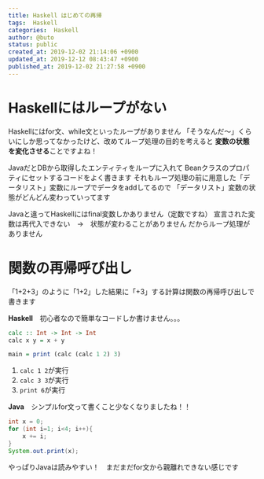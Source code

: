 ```yaml
---
title: Haskell はじめての再帰
tags:  Haskell
categories:  Haskell
author: @buto
status: public
created_at: 2019-12-02 21:14:06 +0900
updated_at: 2019-12-12 08:43:47 +0900
published_at: 2019-12-02 21:27:58 +0900
---
```

# Haskellにはループがない
Haskellにはfor文、while文といったループがありません
「そうなんだ～」くらいにしか思ってなかったけど、改めてループ処理の目的を考えると
**変数の状態を変化させる**ことですよね！

JavaだとDBから取得したエンティティをループに入れて
Beanクラスのプロパティにセットするコードをよく書きます
それもループ処理の前に用意した「データリスト」変数にループでデータをaddしてるので
「データリスト」変数の状態がどんどん変わっていってます

Javaと違ってHaskellにはfinal変数しかありません（定数ですね）
宣言された変数は再代入できない　→　状態が変わることがありません
だからループ処理がありません
# 関数の再帰呼び出し
「1+2+3」のように「1+2」した結果に「+3」する計算は関数の再帰呼び出しで書きます

**Haskell**　初心者なので簡単なコードしか書けません。。。

```hs
calc :: Int -> Int -> Int
calc x y = x + y

main = print (calc (calc 1 2) 3)
```
1. `calc 1 2`が実行
1. `calc 3 3`が実行
1. `print 6`が実行

**Java**　シンプルfor文って書くこと少なくなりましたね！！

```java
int x = 0;
for (int i=1; i<4; i++){
    x += i;
}
System.out.print(x);
```
やっぱりJavaは読みやすい！　まだまだfor文から親離れできない感じです

